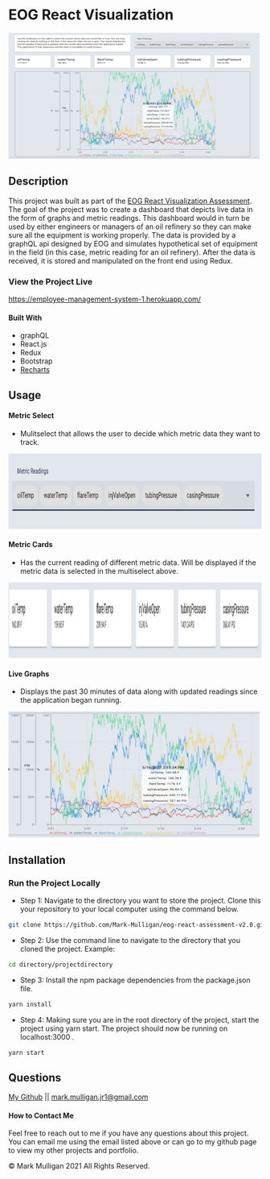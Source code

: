 # EOG React Visualization

<img src="./readmeImages/AppOverview.jpg" alt="Picture of Project Dashboard" width="500px" height="250px">

## Description 
This project was built as part of the [EOG React Visualization Assessment](https://react.eogresources.com). The goal of the project was to create a dashboard that depicts live data in the form of graphs and metric readings. This dashboard would in turn be used by either engineers or managers of an oil refinery so they can make sure all the equipment is working properly. The data is provided by a graphQL api designed by EOG and simulates hypothetical set of equipment in the field (in this case, metric reading for an oil refinery). After the data is received, it is stored and manipulated on the front end using Redux.  

### View the Project Live <br>
https://employee-management-system-1.herokuapp.com/

#### Built With
* graphQL
* React.js
* Redux
* Bootstrap
* [Recharts](https://recharts.org/en-US/)

## Usage 

#### Metric Select

* Mulitselect that allows the user to decide which metric data they want to track.   

<img src="./readmeImages/MetricSelect.jpg" alt="Dashboard Page" width="600px" height="150px">

#### Metric Cards

* Has the current reading of different metric data.  Will be displayed if the metric data is selected in the multiselect above.   

<img src="./readmeImages/MetricCards.jpg" alt="Add Student Modal" width="600px" height="150px">

#### Live Graphs
 
* Displays the past 30 minutes of data along with updated readings since the application began running.   

<img src="./readmeImages/LiveGraph.jpg" alt="Dashboard Page" width="500px" height="250px">

## Installation

### Run the Project Locally

* Step 1: Navigate to the directory you want to store the project. Clone this your repository to your local computer using the command below. 
```bash
git clone https://github.com/Mark-Mulligan/eog-react-assessment-v2.0.git
```

* Step 2: Use the command line to navigate to the directory that you cloned the project.
Example:
```bash
cd directory/projectdirectory
```

* Step 3: Install the npm package dependencies from the package.json file.
```bash
yarn install
```

* Step 4: Making sure you are in the root directory of the project, start the project using yarn start.  The project should now be running on localhost:3000 .
```bash
yarn start
```

## Questions
[My Github](https://github.com/Mark-Mulligan) || mark.mulligan.jr1@gmail.com

#### How to Contact Me
Feel free to reach out to me if you have any questions about this project.  You can email me using the email listed above or can go to my github page to view my other projects and portfolio.

© Mark Mulligan 2021 All Rights Reserved.